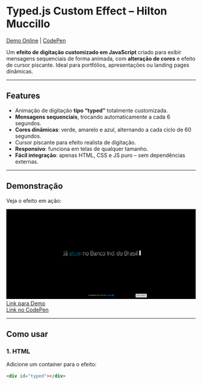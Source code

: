 # Typed.js Custom Effect – Hilton Muccillo

[Demo Online](https://hiltonmuccillo.com/typed/) | [CodePen](https://codepen.io/hiltonmuccillo/pen/OJNRLdO)

Um **efeito de digitação customizado em JavaScript** criado para exibir mensagens sequenciais de forma animada, com **alteração de cores** e efeito de cursor piscante. Ideal para portfólios, apresentações ou landing pages dinâmicas.

---

## Features

- Animação de digitação **tipo “typed”** totalmente customizada.
- **Mensagens sequenciais**, trocando automaticamente a cada 6 segundos.
- **Cores dinâmicas**: verde, amarelo e azul, alternando a cada ciclo de 60 segundos.
- Cursor piscante para efeito realista de digitação.
- **Responsivo**: funciona em telas de qualquer tamanho.
- **Fácil integração**: apenas HTML, CSS e JS puro – sem dependências externas.

---

## Demonstração

Veja o efeito em ação:

[![Typed Demo](./images/demo-screenshot.png)](https://hiltonmuccillo.com/typed/)  
[Link para Demo](https://hiltonmuccillo.com/typed/)  
[Link no CodePen](https://codepen.io/hiltonmuccillo/pen/OJNRLdO)

---

## Como usar

### 1. HTML

Adicione um container para o efeito:

```html
<div id="typed"></div>
